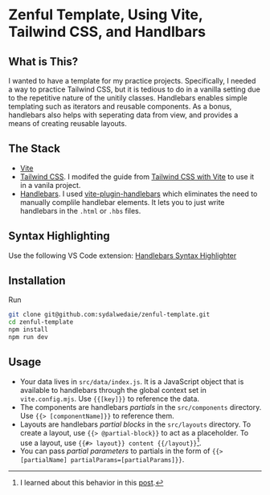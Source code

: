 # Zenful Template, Using Vite, Tailwind CSS, and Handlbars

## What is This?

I wanted to have a template for my practice projects. Specifically, I needed a way to practice Tailwind CSS, but it is tedious to do in a vanilla setting due to the repetitive nature of the unitily classes. Handlebars enables simple templating such as iterators and reusable components. As a bonus, handlebars also helps with seperating data from view, and provides a means of creating reusable layouts.

## The Stack

- [Vite](https://vitejs.dev/guide/)
- [Tailwind CSS](https://tailwindcss.com/). I modifed the guide from [Tailwind CSS with Vite](https://tailwindcss.com/docs/guides/vite) to use it in a vanila project.
- [Handlebars](https://handlebarsjs.com/). I used [vite-plugin-handlebars](https://www.npmjs.com/package/vite-plugin-handlebars) which eliminates the need to manually complile handlebar elements. It lets you to just write handlebars in the `.html` or `.hbs` files.

## Syntax Highlighting

Use the following VS Code extension: [Handlebars Syntax Highlighter](https://marketplace.visualstudio.com/items?itemName=CarlSaqui.handlebars-syntax-highlighter)

## Installation

Run

```sh
git clone git@github.com:sydalwedaie/zenful-template.git
cd zenful-template
npm install
npm run dev
```

## Usage

- Your data lives in `src/data/index.js`. It is a JavaScript object that is available to handlebars through the global context set in `vite.config.mjs`. Use `{{[key]}}` to reference the data.
- The components are handlebars _partials_ in the `src/components` directory. Use `{{> [componentName]}}` to reference them.
- Layouts are handlebars _partial blocks_ in the `src/layouts` directory. To create a layout, use `{{> @partial-block}}` to act as a placeholder. To use a layout, use `{{#> layout}} content {{/layout}}`[^1].
- You can pass _partial parameters_ to partials in the form of `{{> [partialName] partialParams=[partialParams]}}`.

[^1]: I learned about this behavior in this [post](https://cloudfour.com/thinks/the-hidden-power-of-handlebars-partials/).
